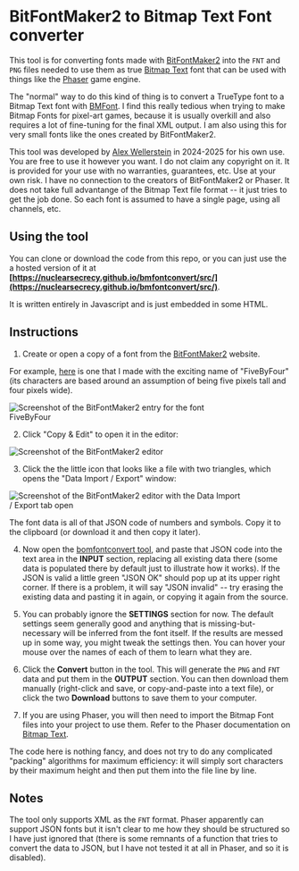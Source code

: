 # BitFontMaker2 to Bitmap Text Font converter

This tool is for converting fonts made with [BitFontMaker2](https://www.pentacom.jp/pentacom/bitfontmaker2/) into the `FNT` and `PNG` files needed to use them as true [Bitmap Text](https://docs.phaser.io/phaser/concepts/gameobjects/bitmap-text) font that can be used with things like the [Phaser](https://phaser.io/) game engine.

The "normal" way to do this kind of thing is to convert a TrueType font to a Bitmap Text font with [BMFont](https://www.angelcode.com/products/bmfont/). I find this really tedious when trying to make Bitmap Fonts for pixel-art games, because it is usually overkill and also requires a lot of fine-tuning for the final XML output. I am also using this for very small fonts like the ones created by BitFontMaker2.

This tool was developed by [Alex Wellerstein](https://github.com/nuclearsecrecy) in 2024-2025 for his own use. You are free to use it however you want. I do not claim any copyright on it. It is provided for your use with no warranties, guarantees, etc. Use at your own risk. I have no connection to the creators of BitFontMaker2 or Phaser. It does not take full advantange of the Bitmap Text file format -- it just tries to get the job done. So each font is assumed to have a single page, using all channels, etc. 

## Using the tool

You can clone or download the code from this repo, or you can just use the a hosted version of it at **[https://nuclearsecrecy.github.io/bmfontconvert/src/](https://nuclearsecrecy.github.io/bmfontconvert/src/)**. 

It is written entirely in Javascript and is just embedded in some HTML.

## Instructions

1. Create or open a copy of a font from the [BitFontMaker2](https://www.pentacom.jp/pentacom/bitfontmaker2/) website. 

For example, [here](https://www.pentacom.jp/pentacom/bitfontmaker2/gallery/?id=14201) is one that I made with the exciting name of "FiveByFour" (its characters are based around an assumption of being five pixels tall and four pixels wide).

<img src="https://nuclearsecrecy.github.io/bmfontconvert/src/images/tutorial1.jpg" style="max-width: 30em;" alt="Screenshot of the BitFontMaker2 entry for the font FiveByFour"/>

2. Click "Copy & Edit" to open it in the editor:

<img src="https://nuclearsecrecy.github.io/bmfontconvert/src/images/tutorial2.jpg" style="max-width: 30em;" alt="Screenshot of the BitFontMaker2 editor"/>

3. Click the the little icon that looks like a file with two triangles, which opens the "Data Import / Export" window:

<img src="https://nuclearsecrecy.github.io/bmfontconvert/src/images/tutorial3.jpg" style="max-width: 30em;" alt="Screenshot of the BitFontMaker2 editor with the Data Import / Export tab open"/>

The font data is all of that JSON code of numbers and symbols. Copy it to the clipboard (or download it and then copy it later).

4. Now open the [bomfontconvert tool](https://nuclearsecrecy.github.io/bmfontconvert/src/), and paste that JSON code into the text area in the **INPUT** section, replacing all existing data there (some data is populated there by default just to illustrate how it works). If the JSON is valid a little green "JSON OK" should pop up at its upper right corner. If there is a problem, it will say "JSON invalid" -- try erasing the existing data and pasting it in again, or copying it again from the source.

5. You can probably ignore the **SETTINGS** section for now. The default settings seem generally good and anything that is missing-but-necessary will be inferred from the font itself. If the results are messed up in some way, you might tweak the settings then. You can hover your mouse over the names of each of them to learn what they are.

6. Click the **Convert** button in the tool. This will generate the <code>PNG</code> and <code>FNT</code> data and put them in the <b>OUTPUT</b> section. You can then download them manually (right-click and save, or copy-and-paste into a text file), or click the two **Download** buttons to save them to your computer.

7. If you are using Phaser, you will then need to import the Bitmap Font files into your project to use them. Refer to the Phaser documentation on [Bitmap Text](https://docs.phaser.io/phaser/concepts/gameobjects/bitmap-text).

The code here is nothing fancy, and does not try to do any complicated "packing" algorithms for maximum efficiency: it will simply sort characters by their maximum height and then put them into the file line by line.

## Notes

The tool only supports XML as the `FNT` format. Phaser apparently can support JSON fonts but it isn't clear to me how they should be structured so I have just ignored that (there is some remnants of a function that tries to convert the data to JSON, but I have not tested it at all in Phaser, and so it is disabled).